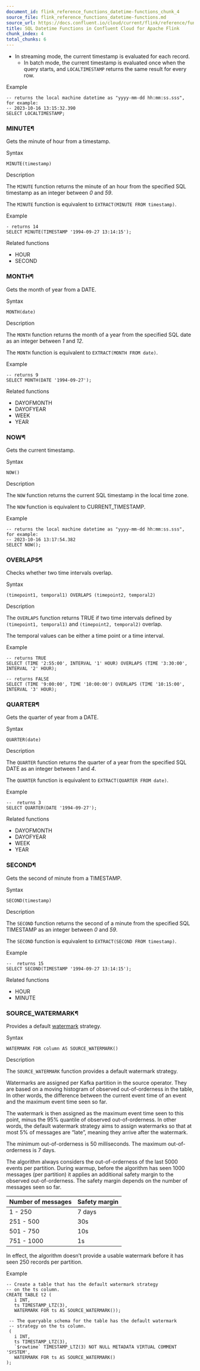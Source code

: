 ```yaml
---
document_id: flink_reference_functions_datetime-functions_chunk_4
source_file: flink_reference_functions_datetime-functions.md
source_url: https://docs.confluent.io/cloud/current/flink/reference/functions/datetime-functions.html
title: SQL Datetime Functions in Confluent Cloud for Apache Flink
chunk_index: 4
total_chunks: 6
---
```


* In streaming mode, the current timestamp is evaluated for each record.
  * In batch mode, the current timestamp is evaluated once when the query starts, and `LOCALTIMESTAMP` returns the same result for every row.

Example

    -- returns the local machine datetime as "yyyy-mm-dd hh:mm:ss.sss", for example:
    -- 2023-10-16 13:15:32.390
    SELECT LOCALTIMESTAMP;

### MINUTE¶

Gets the minute of hour from a timestamp.

Syntax

    MINUTE(timestamp)

Description

The `MINUTE` function returns the minute of an hour from the specified SQL timestamp as an integer between _0_ and _59_.

The `MINUTE` function is equivalent to `EXTRACT(MINUTE FROM timestamp)`.

Example

    - returns 14
    SELECT MINUTE(TIMESTAMP '1994-09-27 13:14:15');

Related functions

* HOUR
* SECOND

### MONTH¶

Gets the month of year from a DATE.

Syntax

    MONTH(date)

Description

The `MONTH` function returns the month of a year from the specified SQL date as an integer between _1_ and _12_.

The `MONTH` function is equivalent to `EXTRACT(MONTH FROM date)`.

Example

    -- returns 9
    SELECT MONTH(DATE '1994-09-27');

Related functions

* DAYOFMONTH
* DAYOFYEAR
* WEEK
* YEAR

### NOW¶

Gets the current timestamp.

Syntax

    NOW()

Description

The `NOW` function returns the current SQL timestamp in the local time zone.

The `NOW` function is equivalent to CURRENT_TIMESTAMP.

Example

    -- returns the local machine datetime as "yyyy-mm-dd hh:mm:ss.sss", for example:
    -- 2023-10-16 13:17:54.382
    SELECT NOW();

### OVERLAPS¶

Checks whether two time intervals overlap.

Syntax

    (timepoint1, temporal1) OVERLAPS (timepoint2, temporal2)

Description

The `OVERLAPS` function returns TRUE if two time intervals defined by `(timepoint1, temporal1)` and `(timepoint2, temporal2)` overlap.

The temporal values can be either a time point or a time interval.

Example

    -- returns TRUE
    SELECT (TIME '2:55:00', INTERVAL '1' HOUR) OVERLAPS (TIME '3:30:00', INTERVAL '2' HOUR);

    -- returns FALSE
    SELECT (TIME '9:00:00', TIME '10:00:00') OVERLAPS (TIME '10:15:00', INTERVAL '3' HOUR);

### QUARTER¶

Gets the quarter of year from a DATE.

Syntax

    QUARTER(date)

Description

The `QUARTER` function returns the quarter of a year from the specified SQL DATE as an integer between _1_ and _4_.

The `QUARTER` function is equivalent to `EXTRACT(QUARTER FROM date)`.

Example

    --  returns 3
    SELECT QUARTER(DATE '1994-09-27');

Related functions

* DAYOFMONTH
* DAYOFYEAR
* WEEK
* YEAR

### SECOND¶

Gets the second of minute from a TIMESTAMP.

Syntax

    SECOND(timestamp)

Description

The `SECOND` function returns the second of a minute from the specified SQL TIMESTAMP as an integer between _0_ and _59_.

The `SECOND` function is equivalent to `EXTRACT(SECOND FROM timestamp)`.

Example

    --  returns 15
    SELECT SECOND(TIMESTAMP '1994-09-27 13:14:15');

Related functions

* HOUR
* MINUTE

### SOURCE_WATERMARK¶

Provides a default [watermark](../../../_glossary.html#term-watermark) strategy.

Syntax

    WATERMARK FOR column AS SOURCE_WATERMARK()

Description

The `SOURCE_WATERMARK` function provides a default watermark strategy.

Watermarks are assigned per Kafka partition in the source operator. They are based on a moving histogram of observed out-of-orderness in the table, In other words, the difference between the current event time of an event and the maximum event time seen so far.

The watermark is then assigned as the maximum event time seen to this point, minus the 95% quantile of observed out-of-orderness. In other words, the default watermark strategy aims to assign watermarks so that at most 5% of messages are “late”, meaning they arrive after the watermark.

The minimum out-of-orderness is 50 milliseconds. The maximum out-of-orderness is 7 days.

The algorithm always considers the out-of-orderness of the last 5000 events per partition. During warmup, before the algorithm has seen 1000 messages (per partition) it applies an additional safety margin to the observed out-of-orderness. The safety margin depends on the number of messages seen so far.

Number of messages | Safety margin
---|---
1 - 250 | 7 days
251 - 500 | 30s
501 - 750 | 10s
751 - 1000 | 1s

In effect, the algorithm doesn’t provide a usable watermark before it has seen 250 records per partition.

Example

    -- Create a table that has the default watermark strategy
    -- on the ts column.
    CREATE TABLE t2 (
       i INT,
       ts TIMESTAMP_LTZ(3),
       WATERMARK FOR ts AS SOURCE_WATERMARK());

     -- The queryable schema for the table has the default watermark
     -- strategy on the ts column.
     (
       i INT,
       ts TIMESTAMP_LTZ(3),
       `$rowtime` TIMESTAMP_LTZ(3) NOT NULL METADATA VIRTUAL COMMENT 'SYSTEM',
       WATERMARK FOR ts AS SOURCE_WATERMARK()
    );
